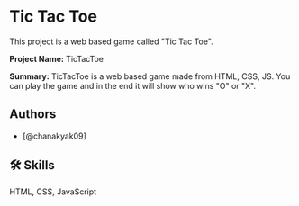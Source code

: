 
# Tic Tac Toe

This project is a web based game called "Tic Tac Toe".

**Project Name:** TicTacToe

**Summary:** TicTacToe is a web based game made from HTML, CSS, JS. You can play the game and in the end it will show who wins "O" or "X".


## Authors

- [@chanakyak09]


## 🛠 Skills
HTML, CSS, JavaScript